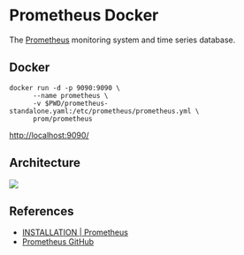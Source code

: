# Prometheus Docker

The [Prometheus](https://github.com/prometheus) monitoring system and time series database.

## Docker
```
docker run -d -p 9090:9090 \
      --name prometheus \
      -v $PWD/prometheus-standalone.yaml:/etc/prometheus/prometheus.yml \
      prom/prometheus
```
[http://localhost:9090/](http://localhost:9090/)

## Architecture
![](https://prometheus.io/assets/architecture.png)

## References
- [INSTALLATION | Prometheus](https://prometheus.io/docs/prometheus/latest/installation/)
- [Prometheus GitHub](https://github.com/prometheus/prometheus)